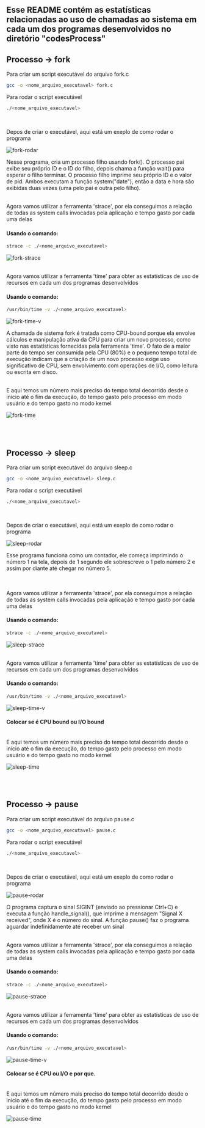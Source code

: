 ## Esse README contém as estatísticas relacionadas ao uso de chamadas ao sistema em cada um dos programas desenvolvidos no diretório "codesProcess"

## Processo -> fork

Para criar um script executável do arquivo fork.c
```bash
gcc -o <nome_arquivo_executavel> fork.c
```
Para rodar o script executável
```bash
./<nome_arquivo_executavel>
```
<br>

Depos de criar o executável, aqui está um exeplo de como rodar o programa  

![fork-rodar](https://github.com/user-attachments/assets/31bf8099-13f0-4b95-929e-219040c77b76)

Nesse programa, cria um processo filho usando fork(). O processo pai exibe seu próprio ID e o ID do filho, depois chama a função wait() para esperar o filho terminar. O processo filho imprime seu próprio ID e o valor de pid. Ambos executam a função system("date"), então a data e hora são exibidas duas vezes (uma pelo pai e outra pelo filho).
<br>
<br>

Agora vamos utilizar a ferramenta 'strace', por ela conseguimos a relação de todas as system calls invocadas pela aplicação e tempo gasto por cada uma delas 
#### Usando o comando:
```bash
strace -c ./<nome_arquivo_executavel>
```
 
![fork-strace](https://github.com/user-attachments/assets/cf1e95df-5167-49d6-a56a-e90e1ae07c87)
<br>
<br>

Agora vamos utilizar a ferramenta 'time' para obter as estatísticas de uso de recursos em cada um dos programas desenvolvidos
#### Usando o comando:
```bash
/usr/bin/time -v ./<nome_arquivo_executavel>
```

![fork-time-v](https://github.com/user-attachments/assets/33d3229b-a9d0-4ca5-bfc6-d3d098fbd701)

A chamada de sistema fork é tratada como CPU-bound porque ela envolve cálculos e manipulação ativa da CPU para criar um novo processo, como visto nas estatísticas fornecidas pela ferramenta 'time'. O fato de a maior parte do tempo ser consumida pela CPU (80%) e o pequeno tempo total de execução indicam que a criação de um novo processo exige uso significativo de CPU, sem envolvimento com operações de I/O, como leitura ou escrita em disco.

<br>
E aqui temos um número mais preciso do tempo total decorrido desde o início até o fim da execução, do tempo gasto pelo processo em modo usuário e do tempo gasto no modo kernel  

![fork-time](https://github.com/user-attachments/assets/a30f8c07-ff18-4ec2-8b4e-872cedf8c2da)

<br>
<br>

## Processo -> sleep

Para criar um script executável do arquivo sleep.c
```bash
gcc -o <nome_arquivo_executavel> sleep.c
```
Para rodar o script executável
```bash
./<nome_arquivo_executavel>
```
<br>

Depos de criar o executável, aqui está um exeplo de como rodar o programa  

![sleep-rodar](https://github.com/user-attachments/assets/0d2348b4-7768-42f3-964c-65f9f093fb1b)

Esse programa funciona como um contador, ele começa imprimindo o número 1 na tela, depois de 1 segundo ele sobrescreve o 1 pelo número 2 e assim por diante até chegar no número 5.  
<br>
<br>

Agora vamos utilizar a ferramenta 'strace', por ela conseguimos a relação de todas as system calls invocadas pela aplicação e tempo gasto por cada uma delas 
#### Usando o comando:
```bash
strace -c ./<nome_arquivo_executavel>
```

![sleep-strace](https://github.com/user-attachments/assets/d2da192e-0014-4a19-aede-c5acd77840ed)
<br>
<br>

Agora vamos utilizar a ferramenta 'time' para obter as estatísticas de uso de recursos em cada um dos programas desenvolvidos
#### Usando o comando:
```bash
/usr/bin/time -v ./<nome_arquivo_executavel>
```

![sleep-time-v](https://github.com/user-attachments/assets/ac644cbb-9a86-4eb7-9f3f-f9b7047d74e7)

#### Colocar se é CPU bound ou I/O bound

<br>
E aqui temos um número mais preciso do tempo total decorrido desde o início até o fim da execução, do tempo gasto pelo processo em modo usuário e do tempo gasto no modo kernel  

![sleep-time](https://github.com/user-attachments/assets/8c4cebeb-e475-4727-9169-da028cff3a7a)

<br>
<br>

## Processo -> pause

Para criar um script executável do arquivo pause.c
```bash
gcc -o <nome_arquivo_executavel> pause.c
```
Para rodar o script executável
```bash
./<nome_arquivo_executavel>
```
<br>

Depos de criar o executável, aqui está um exeplo de como rodar o programa  

![pause-rodar](https://github.com/user-attachments/assets/30b4d33d-f798-4e5a-a660-5071d52b4fcf)

O programa captura o sinal SIGINT (enviado ao pressionar Ctrl+C) e executa a função handle_signal(), que imprime a mensagem "Signal X received", onde X é o número do sinal. A função pause() faz o programa aguardar indefinidamente até receber um sinal<br>
<br>

Agora vamos utilizar a ferramenta 'strace', por ela conseguimos a relação de todas as system calls invocadas pela aplicação e tempo gasto por cada uma delas 
#### Usando o comando:
```bash
strace -c ./<nome_arquivo_executavel>
```
 
![pause-strace](https://github.com/user-attachments/assets/76901704-7a23-4bfc-8f94-42b8858cf610)
<br>
<br>

Agora vamos utilizar a ferramenta 'time' para obter as estatísticas de uso de recursos em cada um dos programas desenvolvidos
#### Usando o comando:
```bash
/usr/bin/time -v ./<nome_arquivo_executavel>
```

![pause-time-v](https://github.com/user-attachments/assets/6370ee8e-76a5-4414-a898-8d4f54235c91)

#### Colocar se é CPU ou I/O e por que.

<br>
E aqui temos um número mais preciso do tempo total decorrido desde o início até o fim da execução, do tempo gasto pelo processo em modo usuário e do tempo gasto no modo kernel  

![pause-time](https://github.com/user-attachments/assets/9876b96f-1518-433e-bfb7-761a4fb264d4)
